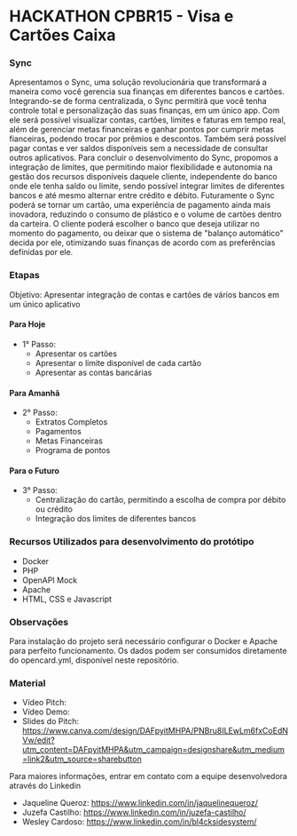 # HACKATHON CPBR15 - Visa e Cartões Caixa

### Sync
Apresentamos o Sync, uma solução revolucionária que transformará a maneira como você gerencia sua finanças em diferentes bancos e cartões. Integrando-se de forma centralizada, o Sync permitirá que você tenha controle total e personalização das suas finanças, em um único app. Com ele será possível visualizar contas, cartões, limites e faturas em tempo real, além de gerenciar metas financeiras e ganhar pontos por cumprir metas fianceiras, podendo trocar por prêmios e descontos.
Também será possível pagar contas e ver saldos disponíveis sem a necessidade de consultar outros aplicativos.
Para concluir o desenvolvimento do Sync, propomos a integração de limites, que permitindo maior flexibilidade e autonomia na gestão dos recursos disponíveis daquele cliente, independente do banco onde ele tenha saldo ou limite, sendo possível integrar limites de diferentes bancos e até mesmo alternar entre crédito e débito. 
Futuramente o Sync poderá se tornar um cartão, uma experiência de pagamento ainda mais inovadora, reduzindo o consumo de plástico e o volume de cartões dentro da carteira. O cliente poderá escolher o banco que deseja utilizar no momento do pagamento, ou deixar que o sistema de "balanço automático" decida por ele, otimizando suas finanças de acordo com as preferências definidas por ele.

### Etapas

Objetivo: Apresentar integração de contas e cartões de vários bancos em um único aplicativo
#### Para Hoje
- 1° Passo: 
	- Apresentar os cartões
	- Apresentar o limite disponível de cada cartão
	- Apresentar as contas bancárias

#### Para Amanhã
- 2° Passo:
	- Extratos Completos
	- Pagamentos
	- Metas Financeiras
	- Programa de pontos

#### Para o Futuro
- 3° Passo:
	- Centralização do cartão, permitindo a escolha de compra por débito ou crédito
	- Integração dos limites de diferentes bancos


### Recursos Utilizados para desenvolvimento do protótipo

- Docker
- PHP
- OpenAPI Mock
- Apache
- HTML, CSS e Javascript

### Observações

Para instalação do projeto será necessário configurar o Docker e Apache para perfeito funcionamento. Os dados podem ser consumidos diretamente do opencard.yml, disponível neste repositório.

### Material
- Vídeo Pitch:
- Vídeo Demo:
- Slides do Pitch: https://www.canva.com/design/DAFpyitMHPA/PNBru8ILEwLm6fxCoEdNVw/edit?utm_content=DAFpyitMHPA&utm_campaign=designshare&utm_medium=link2&utm_source=sharebutton

Para maiores informações, entrar em contato com a equipe desenvolvedora através do Linkedin
- Jaqueline Queroz: https://www.linkedin.com/in/jaquelinequeroz/
- Juzefa Castilho: https://www.linkedin.com/in/juzefa-castilho/
- Wesley Cardoso:  https://www.linkedin.com/in/bl4cksidesystem/

